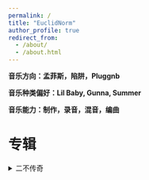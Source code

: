 ```yaml
---
permalink: /
title: "EuclidNorm"
author_profile: true
redirect_from: 
  - /about/
  - /about.html
---
```






**音乐方向：孟菲斯，陷阱，Pluggnb**



**音乐种类偏好：Lil Baby, Gunna, Summer**



**音乐能力：制作，录音，混音，编曲**





专辑
======
<details>
<summary>二不传奇</summary>  

这张专辑起始于2022年六月，时值EuclidNorm前往新加坡留学的前夕。EuclidNorm心中对茫然的未来怅然，对当前在重庆的朋友与亲人依依不舍，写下了今当远离。而在新加坡期间，EuclidNorm在学习之余不断将心中的情绪写成歌曲，最后写出了四首较为满意的单曲。Fantasy、Baby记录了他对国内爱人的思念，心如冰雪记录了情绪的低落时刻，LiDAR则是作为EuclidNorm的硕士毕业论文主题被呈现出。  
  
<br/>  

<a href="https://share.feijipan.com/s/oJCZqNHN" target="_blank">LiDAR</a>  

<br/> 

<a href="https://share.feijipan.com/s/oJCZqNHN" target="_blank">今当远离</a>  

<br/> 

<a href="https://share.feijipan.com/s/oJCZqNHN" target="_blank">Fantasy</a>  

<br/>  

<a href="https://share.feijipan.com/s/oJCZqNHN" target="_blank">Baby</a>  

<br/>  

<a href="https://share.feijipan.com/s/oJCZqNHN" target="_blank">心如冰雪</a>  



</details>
